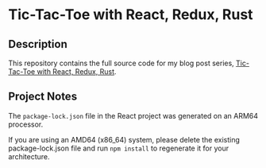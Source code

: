 # Tic-Tac-Toe with React, Redux, Rust 

## Description
This repository contains the full source code for my blog post series, [Tic-Tac-Toe with React, Redux, Rust](https://voidst.one/blog/tic-tac-toe-with-react-redux-rust-part-1/).

## Project Notes

The `package-lock.json` file in the React project was generated on an ARM64 processor.

If you are using an AMD64 (x86_64) system, please delete the existing package-lock.json file and run `npm install` to regenerate it for your architecture.